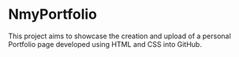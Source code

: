 # NmyPortfolio
This project aims to showcase the creation and upload of a personal Portfolio page developed using HTML and CSS into GitHub.

